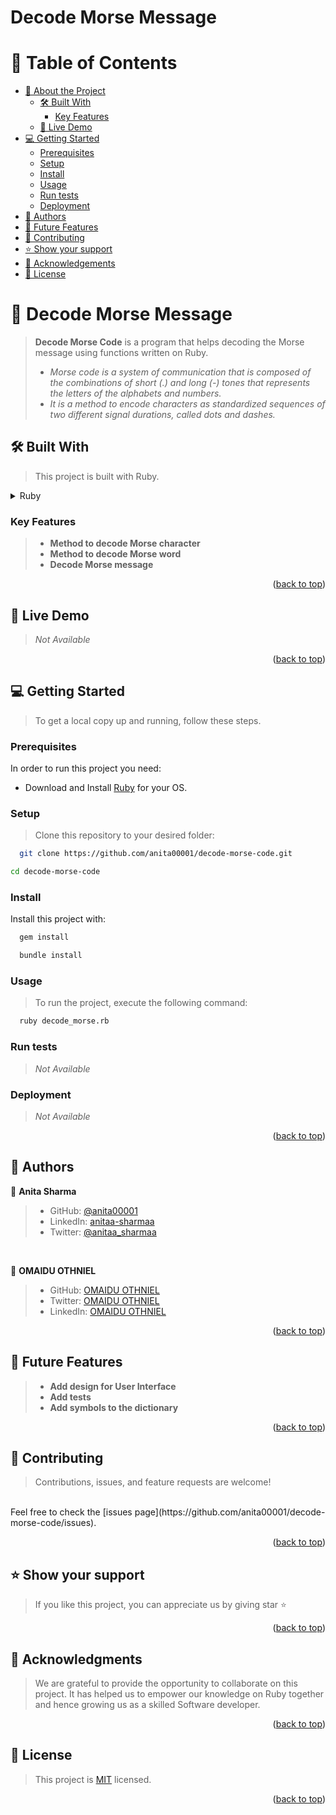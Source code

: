 # Decode Morse Message
# 📗 Table of Contents

- [📖 About the Project](#about-project)
  - [🛠 Built With](#built-with)
    - [Key Features](#key-features)
  - [🚀 Live Demo](#live-demo)
- [💻 Getting Started](#getting-started)
  - [Prerequisites](#prerequisites)
  - [Setup](#setup)
  - [Install](#install)
  - [Usage](#usage)
  - [Run tests](#run-tests)
  - [Deployment](#deployment)
- [👥 Authors](#authors)
- [🔭 Future Features](#future-features)
- [🤝 Contributing](#contributing)
- [⭐️ Show your support](#support)
- [🙏 Acknowledgements](#acknowledgements)
- [📝 License](#license)

# 📖 Decode Morse Message <a name="about-project"></a>

> **Decode Morse Code** is a program that helps decoding the Morse message using functions written on Ruby.<br>
> - *Morse code is a system of communication that is composed of the combinations of short (.) and long (-) tones that represents the letters of the alphabets and numbers.*
> - *It is a method to encode characters as standardized sequences of two different signal durations, called dots and dashes.*

## 🛠 Built With <a name="built-with"></a>
> This project is built with Ruby.

<details>
  <summary>Ruby</summary>
  <ul>
    <li><a href="https://www.ruby-lang.org/en/">Ruby - A Programmer's Best Friend</a></li>
  </ul>
</details>

### Key Features <a name="key-features"></a>

> - **Method to decode Morse character**
> - **Method to decode Morse word**
> - **Decode Morse message**

<p align="right">(<a href="#readme-top">back to top</a>)</p>

## 🚀 Live Demo <a name="live-demo"></a>
> *Not Available*

<p align="right">(<a href="#readme-top">back to top</a>)</p>

## 💻 Getting Started <a name="getting-started"></a>

> To get a local copy up and running, follow these steps.

### Prerequisites

In order to run this project you need:

- Download and Install [Ruby](https://www.ruby-lang.org/en/downloads/) for your OS.

### Setup

> Clone this repository to your desired folder:
```sh
  git clone https://github.com/anita00001/decode-morse-code.git
```
```sh
cd decode-morse-code
```

### Install

Install this project with:

```sh
  gem install
```

```sh
  bundle install
```

### Usage

> To run the project, execute the following command:

```sh
  ruby decode_morse.rb
```

### Run tests

> *Not Available*

### Deployment

> *Not Available*

<p align="right">(<a href="#readme-top">back to top</a>)</p>

## 👥 Authors <a name="authors"></a>

👤 **Anita Sharma**

> - GitHub: [@anita00001](https://github.com/anita00001)
> - LinkedIn: [anitaa-sharmaa](https://www.linkedin.com/in/anitaa-sharmaa/)
> - Twitter: [@anitaa_sharmaa](https://twitter.com/anitaa_sharmaa)

<br>

👤 **OMAIDU OTHNIEL**

> - GitHub: [OMAIDU OTHNIEL](https://github.com/othniel2471)
> - Twitter: [OMAIDU OTHNIEL](https://twitter.com/@Oomaidu)
> - LinkedIn: [OMAIDU OTHNIEL](https://www.linkedin.com/in/othniel-omaidu-3350a9164)

<p align="right">(<a href="#readme-top">back to top</a>)</p>

## 🔭 Future Features <a name="future-features"></a>

> - **Add design for User Interface**
> - **Add tests**
> - **Add symbols to the dictionary**

<p align="right">(<a href="#readme-top">back to top</a>)</p>

## 🤝 Contributing <a name="contributing"></a>

> Contributions, issues, and feature requests are welcome!
<br>
Feel free to check the [issues page](https://github.com/anita00001/decode-morse-code/issues).

<p align="right">(<a href="#readme-top">back to top</a>)</p>

## ⭐️ Show your support <a name="support"></a>

> If you like this project, you can appreciate us by giving star ⭐

<p align="right">(<a href="#readme-top">back to top</a>)</p>

## 🙏 Acknowledgments <a name="acknowledgements"></a>

> We are grateful to provide the opportunity to collaborate on this project. It has helped us to empower our knowledge on Ruby together and hence growing us as a skilled Software developer.

<p align="right">(<a href="#readme-top">back to top</a>)</p>

## 📝 License <a name="license"></a>

> This project is [MIT](./MIT) licensed.

<p align="right">(<a href="#readme-top">back to top</a>)</p>
